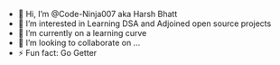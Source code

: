 - 👋 Hi, I’m @Code-Ninja007 aka Harsh Bhatt
- 👀 I’m interested in Learning DSA and Adjoined open source projects
- 🌱 I’m currently on a learning curve
- 💞️ I’m looking to collaborate on ...
- ⚡ Fun fact: Go Getter

<!---
Code-Ninja007/Code-Ninja007 is a ✨ special ✨ repository because its `README.md` (this file) appears on your GitHub profile.
You can click the Preview link to take a look at your changes.
--->
